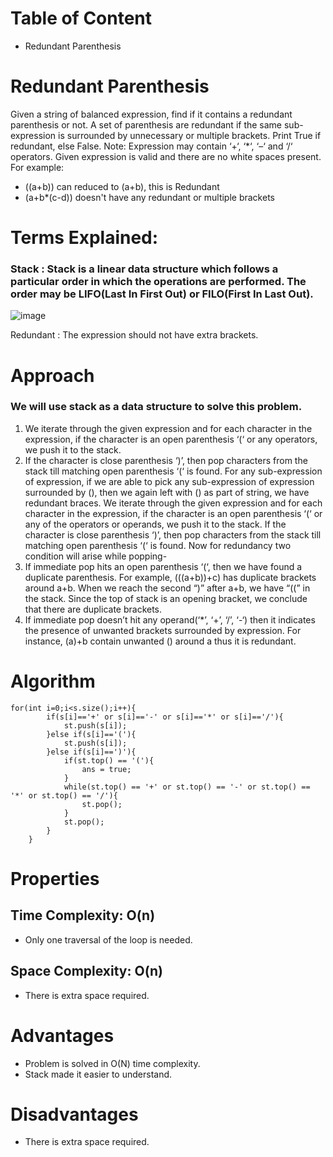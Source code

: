 # Table of Content
- Redundant Parenthesis


# Redundant Parenthesis
Given a string of balanced expression, find if it contains a redundant parenthesis or not. A set of parenthesis are redundant if the same sub-expression is surrounded by unnecessary or multiple brackets. Print True if redundant, else False.
Note: Expression may contain ‘+‘, ‘*‘, ‘–‘ and ‘/‘ operators. Given expression is valid and there are no white spaces present.
For example:
- ((a+b)) can reduced to (a+b), this is Redundant
- (a+b*(c-d)) doesn't have any redundant or multiple
brackets


# Terms Explained:
### Stack : Stack is a linear data structure which follows a particular order in which the operations are performed. The order may be LIFO(Last In First Out) or FILO(First In Last Out).
![image](https://media.geeksforgeeks.org/wp-content/cdn-uploads/gq/2013/03/stack.png)

Redundant : The expression should not have extra brackets.


# Approach
### We will use stack as a data structure to solve this problem.
1. We iterate through the given expression and for each character in the expression, if the character is an open parenthesis ‘(‘ or any operators, we push it to the stack.
2. If the character is close parenthesis ‘)’, then pop characters from the stack till matching open parenthesis ‘(‘ is found. 
For any sub-expression of expression, if we are able to pick any sub-expression of expression surrounded by (), then we again left with () as part of string, we have redundant braces. 
We iterate through the given expression and for each character in the expression, if the character is an open parenthesis ‘(‘ or any of the operators or operands, we push it to the stack. If the character is close parenthesis ‘)’, then pop characters from the stack till matching open parenthesis ‘(‘ is found. 
Now for redundancy two condition will arise while popping- 
1. If immediate pop hits an open parenthesis ‘(‘, then we have found a duplicate parenthesis. For example, (((a+b))+c) has duplicate brackets around a+b. When we reach the second “)” after a+b, we have “((” in the stack. Since the top of stack is an opening bracket, we conclude that there are duplicate brackets. 
2. If immediate pop doesn’t hit any operand(‘*’, ‘+’, ‘/’, ‘-‘) then it indicates the presence of unwanted brackets surrounded by expression. For instance, (a)+b contain unwanted () around a thus it is redundant. 


# Algorithm
```
for(int i=0;i<s.size();i++){
        if(s[i]=='+' or s[i]=='-' or s[i]=='*' or s[i]=='/'){
            st.push(s[i]);
        }else if(s[i]=='('){
            st.push(s[i]);
        }else if(s[i]==')'){
            if(st.top() == '('){
                ans = true;
            }
            while(st.top() == '+' or st.top() == '-' or st.top() == '*' or st.top() == '/'){
                st.pop();
            }
            st.pop();
        }
    }
```


# Properties
## Time Complexity: O(n)
- Only one traversal of the loop is needed.
## Space Complexity: O(n)
- There is extra space required.


# Advantages
- Problem is solved in O(N) time complexity.
- Stack made it easier to understand.


# Disadvantages
- There is extra space required.

